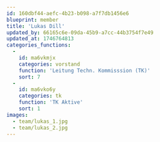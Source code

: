 ```yaml
---
id: 160dbf44-aefc-4b23-b098-a7f7db1456e6
blueprint: member
title: 'Lukas Dill'
updated_by: 66165c6e-09da-45b9-a7cc-44b3754f7e49
updated_at: 1746764813
categories_functions:
  -
    id: ma6vkmjx
    categories: vorstand
    function: 'Leitung Techn. Kommisssion (TK)'
    sort: 7
  -
    id: ma6vko6y
    categories: tk
    function: 'TK Aktive'
    sort: 1
images:
  - team/lukas_1.jpg
  - team/lukas_2.jpg
---
```

